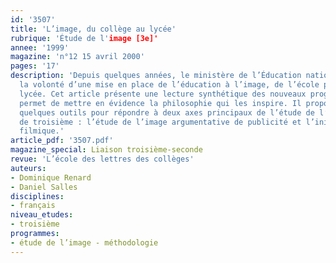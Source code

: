```yaml
---
id: '3507'
title: 'L’image, du collège au lycée'
rubrique: 'Étude de l'image [3e]'
annee: '1999'
magazine: 'n°12 15 avril 2000'
pages: '17'
description: 'Depuis quelques années, le ministère de l’Éducation nationale manifeste
  la volonté d’une mise en place de l’éducation à l’image, de l’école primaire au
  lycée. Cet article présente une lecture synthétique des nouveaux programmes qui
  permet de mettre en évidence la philosophie qui les inspire. Il propose ensuite
  quelques outils pour répondre à deux axes principaux de l’étude de l’image en classe
  de troisième : l’étude de l’image argumentative de publicité et l’initiation à l’analyse
  filmique.'
article_pdf: '3507.pdf'
magazine_special: Liaison troisième-seconde
revue: 'L’école des lettres des collèges'
auteurs:
- Dominique Renard
- Daniel Salles
disciplines:
- français
niveau_etudes:
- troisième
programmes:
- étude de l’image - méthodologie
---
```

